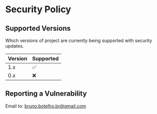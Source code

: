 # Security Policy

## Supported Versions

Which versions of project are currently being supported with security updates.

| Version | Supported          |
| ------- | ------------------ |
| 1.x   | :white_check_mark: |
| 0.x   | :x:                |

## Reporting a Vulnerability
Email to: bruno.botelho.br@gmail.com
